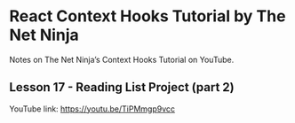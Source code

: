 # React Context Hooks Tutorial by The Net Ninja

Notes on The Net Ninja’s Context Hooks Tutorial on YouTube.

## Lesson 17 - Reading List Project (part 2)

YouTube link: https://youtu.be/TiPMmgp9vcc